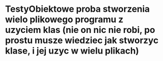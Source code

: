 # TestyObiektowe proba stworzenia wielo plikowego programu z uzyciem klas (nie on nic nie robi, po prostu musze wiedziec jak stworzyc klase, i jej uzyc w wielu plikach)
